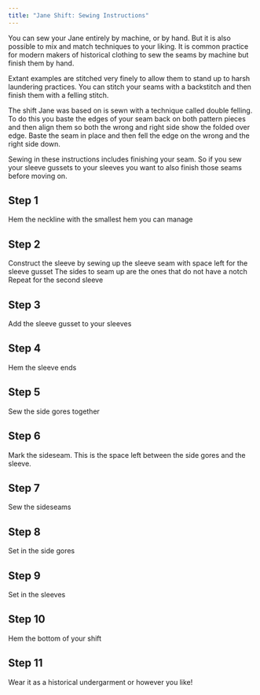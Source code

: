 ```yaml
---
title: "Jane Shift: Sewing Instructions"
---
```


You can sew your Jane entirely by machine, or by hand. But it is also possible to mix and match techniques to your liking. It is common practice for modern makers of historical clothing to sew the seams by machine but finish them by hand.

Extant examples are stitched very finely to allow them to stand up to harsh laundering practices. You can stitch your seams with a backstitch and then finish them with a felling stitch.

The shift Jane was based on is sewn with a technique called double felling. To do this you baste the edges of your seam back on both pattern pieces and then align them so both the wrong and right side show the folded over edge. Baste the seam in place and then fell the edge on the wrong and the right side down.


<Note>
Sewing in these instructions includes finishing your seam. So if you sew your sleeve gussets to your sleeves you want to also finish those seams before moving on.
</Note>


## Step 1
Hem the neckline with the smallest hem you can manage

## Step 2
Construct the sleeve by sewing up the sleeve seam with space left for the sleeve gusset
The sides to seam up are the ones that do not have a notch
Repeat for the second sleeve

## Step 3
Add the sleeve gusset to your sleeves

## Step 4
Hem the sleeve ends

## Step 5
Sew the side  gores together

## Step 6
Mark the sideseam. This is the space left between the side gores and the sleeve.

## Step 7
Sew the sideseams

## Step 8
Set in the side gores

## Step 9
Set in the sleeves

## Step 10
Hem the bottom of your shift

## Step 11
Wear it as a historical undergarment or however you like!
